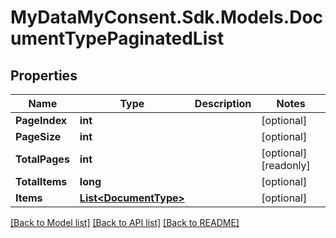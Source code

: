 # MyDataMyConsent.Sdk.Models.DocumentTypePaginatedList

## Properties

Name | Type | Description | Notes
------------ | ------------- | ------------- | -------------
**PageIndex** | **int** |  | [optional] 
**PageSize** | **int** |  | [optional] 
**TotalPages** | **int** |  | [optional] [readonly] 
**TotalItems** | **long** |  | [optional] 
**Items** | [**List&lt;DocumentType&gt;**](DocumentType.md) |  | [optional] 

[[Back to Model list]](../README.md#documentation-for-models) [[Back to API list]](../README.md#documentation-for-api-endpoints) [[Back to README]](../README.md)

